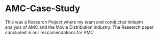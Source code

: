 # AMC-Case-Study
This was a Research Project where my team and conducted indepth analysis of AMC and the Movie Distribution industry. 
The Research paper concluded in our reccomendations for AMC
